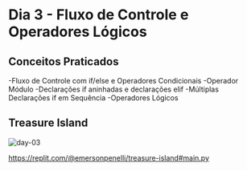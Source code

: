 # Dia 3 - Fluxo de Controle e Operadores Lógicos

## Conceitos Praticados

-Fluxo de Controle com if/else e Operadores Condicionais
-Operador Módulo
-Declarações if aninhadas e declarações elif
-Múltiplas Declarações if em Sequência
-Operadores Lógicos

## Treasure Island
![day-03](https://user-images.githubusercontent.com/98851253/154304693-a3aa3a5a-e8f3-46b8-bcea-6f0884aad99c.gif)

https://replit.com/@emersonpenelli/treasure-island#main.py
